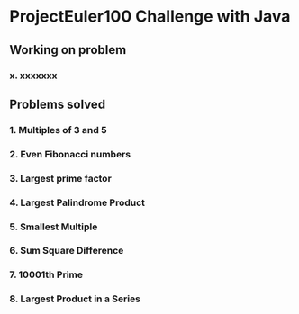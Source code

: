 # ProjectEuler100 Challenge with Java

## Working on problem
### x. xxxxxxx

## Problems solved 
### 1. Multiples of 3 and 5
### 2. Even Fibonacci numbers
### 3. Largest prime factor
### 4. Largest Palindrome Product
### 5. Smallest Multiple
### 6. Sum Square Difference
### 7. 10001th Prime
### 8. Largest Product in a Series
